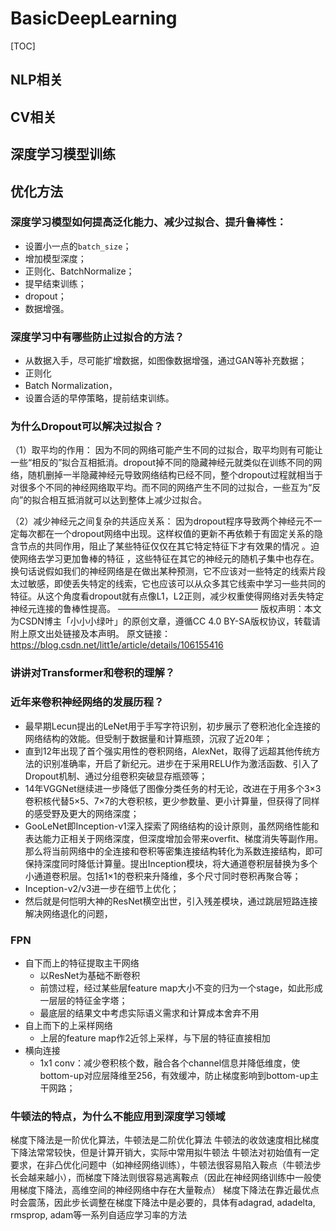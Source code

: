 # BasicDeepLearning

[TOC]



## NLP相关



## CV相关



## 深度学习模型训练



## 优化方法











### 深度学习模型如何提高泛化能力、减少过拟合、提升鲁棒性：

- 设置小一点的`batch_size`；
- 增加模型深度；
- 正则化、BatchNormalize；
- 提早结束训练；
- dropout；
- 数据增强。

### 深度学习中有哪些防止过拟合的方法？

- 从数据入手，尽可能扩增数据，如图像数据增强，通过GAN等补充数据；
- 正则化
- Batch Normalization，
- 设置合适的早停策略，提前结束训练。

### 为什么Dropout可以解决过拟合？

（1）取平均的作用： 因为不同的网络可能产生不同的过拟合，取平均则有可能让一些“相反的”拟合互相抵消。dropout掉不同的隐藏神经元就类似在训练不同的网络，随机删掉一半隐藏神经元导致网络结构已经不同，整个dropout过程就相当于对很多个不同的神经网络取平均。而不同的网络产生不同的过拟合，一些互为“反向”的拟合相互抵消就可以达到整体上减少过拟合。

（2）减少神经元之间复杂的共适应关系： 因为dropout程序导致两个神经元不一定每次都在一个dropout网络中出现。这样权值的更新不再依赖于有固定关系的隐含节点的共同作用，阻止了某些特征仅仅在其它特定特征下才有效果的情况 。迫使网络去学习更加鲁棒的特征 ，这些特征在其它的神经元的随机子集中也存在。换句话说假如我们的神经网络是在做出某种预测，它不应该对一些特定的线索片段太过敏感，即使丢失特定的线索，它也应该可以从众多其它线索中学习一些共同的特征。从这个角度看dropout就有点像L1，L2正则，减少权重使得网络对丢失特定神经元连接的鲁棒性提高。
————————————————
版权声明：本文为CSDN博主「小小小绿叶」的原创文章，遵循CC 4.0 BY-SA版权协议，转载请附上原文出处链接及本声明。
原文链接：https://blog.csdn.net/litt1e/article/details/106155416

### 讲讲对Transformer和卷积的理解？



### 近年来卷积神经网络的发展历程？

- 最早期Lecun提出的LeNet用于手写字符识别，初步展示了卷积池化全连接的网络结构的效能。但受制于数据量和计算瓶颈，沉寂了近20年；
- 直到12年出现了首个强实用性的卷积网络，AlexNet，取得了远超其他传统方法的识别准确率，开启了新纪元。进步在于采用RELU作为激活函数、引入了Dropout机制、通过分组卷积突破显存瓶颈等；
- 14年VGGNet继续进一步降低了图像分类任务的村无论，改进在于用多个3×3卷积核代替5×5、7×7的大卷积核，更少参数量、更小计算量，但获得了同样的感受野及更大的网络深度；
- GooLeNet即Inception-v1深入探索了网络结构的设计原则，虽然网络性能和表达能力正相关于网络深度，但深度增加会带来overfit、梯度消失等副作用。那么将当前网络中的全连接和卷积等密集连接结构转化为系数连接结构，即可保持深度同时降低计算量。提出Inception模块，将大通道卷积层替换为多个小通道卷积层。包括1×1的卷积来升降维，多个尺寸同时卷积再聚合等；
- Inception-v2/v3进一步在细节上优化；
- 然后就是何恺明大神的ResNet横空出世，引入残差模块，通过跳层短路连接解决网络退化的问题，

### FPN

- 自下而上的特征提取主干网络
  - 以ResNet为基础不断卷积
  - 前馈过程，经过某些层feature map大小不变的归为一个stage，如此形成一层层的特征金字塔；
  - 最底层的结果文中考虑实际语义需求和计算成本舍弃不用
- 自上而下的上采样网络
  - 上层的feature map作2近邻上采样，与下层的特征直接相加
- 横向连接
  - 1x1 conv：减少卷积核个数，融合各个channel信息并降低维度，使bottom-up对应层降维至256，有效缓冲，防止梯度影响到bottom-up主干网路；

### 牛顿法的特点，为什么不能应用到深度学习领域

梯度下降法是一阶优化算法，牛顿法是二阶优化算法
牛顿法的收敛速度相比梯度下降法常常较快，但是计算开销大，实际中常用拟牛顿法
牛顿法对初始值有一定要求，在非凸优化问题中（如神经网络训练），牛顿法很容易陷入鞍点（牛顿法步长会越来越小），而梯度下降法则很容易逃离鞍点（因此在神经网络训练中一般使用梯度下降法，高维空间的神经网络中存在大量鞍点）
梯度下降法在靠近最优点时会震荡，因此步长调整在梯度下降法中是必要的，具体有adagrad, adadelta, rmsprop, adam等一系列自适应学习率的方法